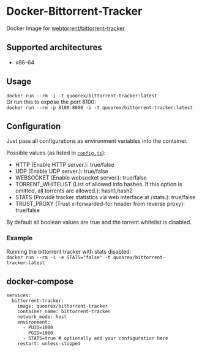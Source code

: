 # Docker-Bittorrent-Tracker

Docker Image for [webtorrent/bittorrent-tracker](https://github.com/webtorrent/bittorrent-tracker)

## Supported architectures

- x86-64

## Usage

`docker run --rm -i -t quoorex/bittorrent-tracker:latest`  
Or run this to expose the port 8100:  
`docker run --rm -p 8100:8000 -i -t quoorex/bittorrent-tracker:latest`  

## Configuration

Just pass all configurations as environment variables into the container.  

Possible values (as listed in [`config.js`](/config.js)):  

- HTTP (Enable HTTP server.): true/false
- UDP (Enable UDP server.): true/false
- WEBSOCKET (Enable websocket server.): true/false
- TORRENT_WHITELIST (List of allowed info hashes. If this option is omitted, all torrents are allowed.): hash1,hash2
- STATS (Provide tracker statistics via web interface at /stats.): true/false
- TRUST_PROXY (Trust x-forwarded-for header from reverse proxy): true/false

By default all boolean values are true and the torrent whitelist is disabled.

### Example

Running the bittorrent tracker with stats disabled:  
`docker run --rm -i -e STATS="false" -t quoorex/bittorrent-tracker:latest`  

## docker-compose

```
services:
  bittorrent-tracker:
    image: quoorex/bittorrent-tracker
    container_name: bittorrent-tracker
    network_mode: host
    environment:
      - PUID=1000
      - PGID=1000
      - STATS=true # optionally add your configuration here
    restart: unless-stopped
```
